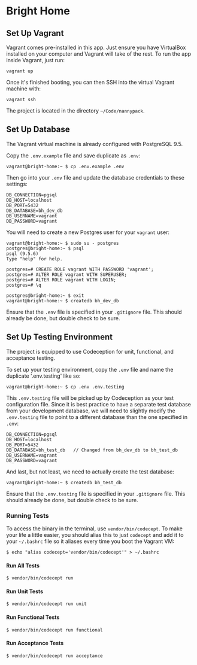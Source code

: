 # Bright Home

## Set Up Vagrant

Vagrant comes pre-installed in this app. Just ensure you have VirtualBox installed on your computer and Vagrant will take of the rest. To run the app inside Vagrant, just run:

```
vagrant up
```

Once it's finished booting, you can then SSH into the virtual Vagrant machine with:

```
vagrant ssh
```

The project is located in the directory `~/Code/nannypack`.

## Set Up Database

The Vagrant virtual machine is already configured with PostgreSQL 9.5.

Copy the `.env.example` file and save duplicate as `.env`:

```
vagrant@bright-home:~ $ cp .env.example .env
```

Then go into your `.env` file and update the database credentials to these settings:

```
DB_CONNECTION=pgsql
DB_HOST=localhost
DB_PORT=5432
DB_DATABASE=bh_dev_db
DB_USERNAME=vagrant
DB_PASSWORD=vagrant
```

You will need to create a new Postgres user for your `vagrant` user:

```
vagrant@bright-home:~ $ sudo su - postgres
postgres@bright-home:~ $ psql
psql (9.5.6)
Type "help" for help.

postgres=# CREATE ROLE vagrant WITH PASSWORD 'vagrant';
postgres=# ALTER ROLE vagrant WITH SUPERUSER;
postgres=# ALTER ROLE vagrant WITH LOGIN;
postgres=# \q

postgres@bright-home:~ $ exit
vagrant@bright-home:~ $ createdb bh_dev_db
```

Ensure that the `.env` file is specified in your `.gitignore` file. This should already be done, but double check to be sure.

## Set Up Testing Environment

The project is equipped to use Codeception for unit, functional, and acceptance testing.

To set up your testing environment, copy the `.env` file and name the duplicate '.env.testing' like so:

```
vagrant@bright-home:~ $ cp .env .env.testing
```

This `.env.testing` file will be picked up by Codeception as your test configuration file. Since it is best practice to have a separate test database from your development database, we will need to slightly modify the `.env.testing` file to point to a different database than the one specified in `.env`:

```
DB_CONNECTION=pgsql
DB_HOST=localhost
DB_PORT=5432
DB_DATABASE=bh_test_db   // Changed from bh_dev_db to bh_test_db
DB_USERNAME=vagrant
DB_PASSWORD=vagrant
```

And last, but not least, we need to actually create the test database:

```
vagrant@bright-home:~ $ createdb bh_test_db
```

Ensure that the `.env.testing` file is specified in your `.gitignore` file. This should already be done, but double check to be sure.

### Running Tests

To access the binary in the terminal, use `vendor/bin/codecept`. To make your life a little easier, you should alias this to just `codecept` and add it to your `~/.bashrc` file so it aliases every time you boot the Vagrant VM:

```
$ echo "alias codecept='vendor/bin/codecept'" > ~/.bashrc
```

#### Run All Tests

```
$ vendor/bin/codecept run
```

#### Run Unit Tests

```
$ vendor/bin/codecept run unit
```

#### Run Functional Tests

```
$ vendor/bin/codecept run functional
```

#### Run Acceptance Tests

```
$ vendor/bin/codecept run acceptance
```